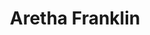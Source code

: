 ---
pid: ch765
title: Aretha Franklin
location_transcription: Broad & Lehigh
coordinates: "[-75.154526582784, 39.993900722011]"
zipcode: 
gen_neighborhood: 
neighborhood: 
outside_phl: 
age: 
age_range: 
instagram: 
image_file_name: ch_765.jpg
proposal_transcription: Because she the queen soul and still is
topic: Person,Music,Pop Culture
topic_summary: 0, 0, 0
type: Sculpture Statue
keywords_other: Aretha Franklin, soul
credit: 
image_labels: 
twitter: 
facebook: 
permalink: "/monuments/ch765/"
layout: item-page
---